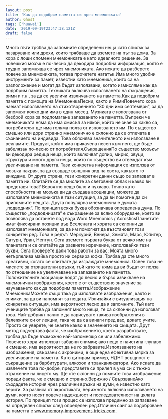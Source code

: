 ```yaml
---
layout: post
title: 'Как да подобрим паметта си чрез мнемониката'
author: Ghost
tags: ['huawei']
date: '2019-09-19T23:47:38.121Z'
draft: false
---
```


Много пъти трябва да запомните определени неща като списък за пазаруване или дрехи, които трябваше да вземете на път за дома. За хора с лоши спомени мнемониката е като идеалното решение. За човешкия мозък е по-лесно да декодира подробна информация, която е трудно запомняща се чрез мнемониката. Ако искате да разберете повече за мнемониката, тогава прочетете нататък.Има много удобни инструменти за памет, известни като мнемоника, които са на разположение и могат да бъдат използвани, когато измисляме как да подобрим паметта. Техниката включва използването на съкращения, рими и т.н., за да се увеличи извличането на паметта.Как да подобрим паметта с помощта на МнемоникаПесни, както и РимиПовечето хора наемат използването на стихотворението "30 дни има септември", за да запомнят колко дни има в един месец. Музиката е използвана от безброй хора за подпомагане запазването на паметта. Въпреки че мнемониката няма да има смисъл за някой, който не знае за какво са, потребителят ще има голяма полза от използването им. По същество смешно или дори странно мнемонично е склонно да се отпечата в съзнанието на индивида. Това обяснява значителното им използване в рекламите. Продукт, който има прикачена песен към него, ще бъде забелязан по-лесно от потребителя.СъкращенияПо същество мозъкът ви декодира редица неща, които включват допир, мирис, звуци, структура и много други неща, които по същество ви отвеждат към увеличаване на паметта. Тази конкретна информация се използва от мозъка накрая, за да създаде външния вид на света, какъвто го виждаме. От друга страна, тези конкретни данни също се запазват в паметта ни. Опитайте се да мислите за световния облак и какво ви представя това? Вероятно нещо бяло и пухкаво. Точно като способността на мозъка ви да създава асоциации, можете да използвате мнемониката в тази ситуация, за да ви помогне да си припомните нещата. Друга популярна мнемонична е думата „подводник“. По принцип всяка буква обозначава определена дума. По същество „подводницата“ е съкращение за всяко оборудване, което ви позволява да останете под вода.Word Mnemonics / AcrosticsПланетите имат фиксирани позиции във Вселената и хората са склонни да използват мнемониката, за да им помогнат да възстановят този конкретен ред. Това е редът: Меркурий, Венера, Земята, Марс, Юпитер, Сатурн, Уран, Нептун. Сега вземете първата буква от всяко име на планетата и се опитайте да развиете изречение, използвайки тези букви. Сега проверете дали това работи за вас: Моята много нетърпелива майка просто ни сервира юфка. Трябва да сте много креативни, когато се опитвате да изграждате мнемоника. Освен това не мислете за отрицателни връзки, тъй като те няма да ви бъдат от полза по отношение на увеличаване на запазването на паметта. Положителните асоциации водят до лесно и бързо извикване на мнемонични изображения, което е от съществено значение за научаването как да подобрим паметта.Изображение МнемоникаМожете също така да използвате изображения, както и снимки, за да ви напомнят за нещата. Излизайки с визуализация на конкретна ситуация, има вероятност лесно да я запомните. Тъй като учениците трябва да запомнят много неща, те са склонни да използват това. Най-добрият начин е да нарисувате такива изображения в бележките си от лекции, така че да са винаги пред вас, докато учите. Просто се уверете, че знаете какво е значението на скицата. Друг метод подчертава факта, че изображението, което разработвате, трябва да бъде възможно най-запомнящо се или забележимо. Повечето хора използват забавни снимки; ако нещо е наистина глупаво и смешно, има вероятност да не го забравите.Използването на изображения, свързани с акроними, е още една ефективна мярка за увеличаване на паметта. Като цитирам пример, НДНТ всъщност е съкращение за барбитурати, алкохол и транквилизатори. Ако искате да извлечете това по-добре, представете си прилеп в ума си с тъжно отражение на лицето му. Ще сте склонни да помните това изображение поради факта, че е смешно и странно.Верижно / СвързванеАко създадете история чрез различни връзки на думи, е известно като вериги. За разлика от акростиката, верижното включва използването на думи, които носят повече надеждност и последователност на цялата история. По принцип този процес се използва предимно за запазване на определен списък след определен ред.Отличен сайт за подобряване на паметта е www.memory-improvement-tricks.com.
